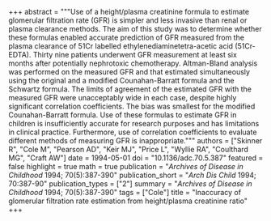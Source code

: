 +++
abstract = """Use of a height/plasma creatinine formula to estimate glomerular filtration rate (GFR) is simpler and less invasive than renal or plasma clearance methods. The aim of this study was to determine whether these formulas enabled accurate prediction of GFR measured from the plasma clearance of 51Cr labelled ethylenediaminetetra-acetic acid (51Cr-EDTA). Thirty nine patients underwent GFR measurement at least six months after potentially nephrotoxic chemotherapy. Altman-Bland analysis was performed on the measured GFR and that estimated simultaneously using the original and a modified Counahan-Barratt formula and the Schwartz formula. The limits of agreement of the estimated GFR with the measured GFR were unacceptably wide in each case, despite highly significant correlation coefficients. The bias was smallest for the modified Counahan-Barratt formula. Use of these formulas to estimate GFR in children is insufficiently accurate for research purposes and has limitations in clinical practice. Furthermore, use of correlation coefficients to evaluate different methods of measuring GFR is inappropriate."""
authors = ["Skinner R", "Cole M", "Pearson AD", "Keir MJ", "Price L", "Wyllie RA", "Coulthard MG", "Craft AW"]
date = 1994-05-01
doi = "10.1136/adc.70.5.387"
featured = false
highlight = true
math = true
publication = "*Archives of Disease in Childhood* 1994; 70(5):387-390"
publication_short = "*Arch Dis Child* 1994; 70:387-90"
publication_types = ["2"]
summary = "*Archives of Disease in Childhood* 1994; 70(5):387-390"
tags = ["Cole"]
title = "Inaccuracy of glomerular filtration rate estimation from height/plasma creatinine ratio"
+++
